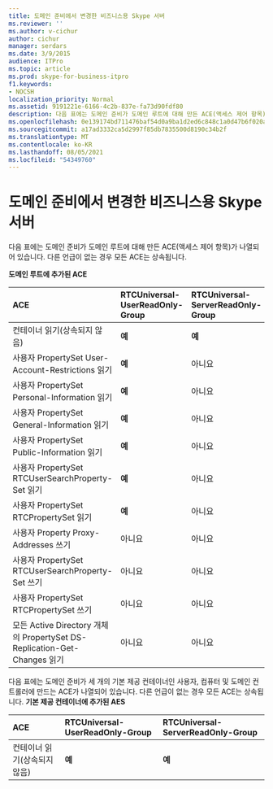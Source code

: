 ```yaml
---
title: 도메인 준비에서 변경한 비즈니스용 Skype 서버
ms.reviewer: ''
ms.author: v-cichur
author: cichur
manager: serdars
ms.date: 3/9/2015
audience: ITPro
ms.topic: article
ms.prod: skype-for-business-itpro
f1.keywords:
- NOCSH
localization_priority: Normal
ms.assetid: 9191221e-6166-4c2b-837e-fa73d90fdf80
description: 다음 표에는 도메인 준비가 도메인 루트에 대해 만든 ACE(액세스 제어 항목)가 나열되어 있습니다. 다른 언급이 없는 경우 모든 ACE는 상속됩니다.
ms.openlocfilehash: 0e139174bd711476baf54d0a9ba1d2ed6c848c1a0d47b6f020a6139d34be8a80
ms.sourcegitcommit: a17ad3332ca5d2997f85db7835500d8190c34b2f
ms.translationtype: MT
ms.contentlocale: ko-KR
ms.lasthandoff: 08/05/2021
ms.locfileid: "54349760"
---
```

# <a name="changes-made-by-domain-preparation-in-skype-for-business-server"></a>도메인 준비에서 변경한 비즈니스용 Skype 서버
 
다음 표에는 도메인 준비가 도메인 루트에 대해 만든 ACE(액세스 제어 항목)가 나열되어 있습니다. 다른 언급이 없는 경우 모든 ACE는 상속됩니다.
  
**도메인 루트에 추가된 ACE**

|**ACE**|**RTCUniversal-UserReadOnly-Group**|**RTCUniversal-ServerReadOnly-Group**|**RTCUniversal-UserAdmins**|**RTCHSUniversal-Services**|**Authenticated-Users**|
|:-----|:-----|:-----|:-----|:-----|:-----|
|컨테이너 읽기(상속되지 않음)  <br/> |**예** <br/> |**예** <br/> |아니요  <br/> |아니요  <br/> |아니요  <br/> |
|사용자 PropertySet User-Account-Restrictions 읽기  <br/> |**예** <br/> |아니요  <br/> |아니요  <br/> |아니요  <br/> |아니요  <br/> |
|사용자 PropertySet Personal-Information 읽기  <br/> |**예** <br/> |아니요  <br/> |아니요  <br/> |아니요  <br/> |아니요  <br/> |
|사용자 PropertySet General-Information 읽기  <br/> |**예** <br/> |아니요  <br/> |아니요  <br/> |아니요  <br/> |아니요  <br/> |
|사용자 PropertySet Public-Information 읽기  <br/> |**예** <br/> |아니요  <br/> |아니요  <br/> |아니요  <br/> |아니요  <br/> |
|사용자 PropertySet RTCUserSearchProperty-Set 읽기  <br/> |**예** <br/> |아니요  <br/> |아니요  <br/> |아니요  <br/> |**예** <br/> |
|사용자 PropertySet RTCPropertySet 읽기  <br/> |**예** <br/> |아니요  <br/> |아니요  <br/> |아니요  <br/> |아니요  <br/> |
|사용자 Property Proxy-Addresses 쓰기  <br/> |아니요  <br/> |아니요  <br/> |**예** <br/> |아니요  <br/> |아니요  <br/> |
|사용자 PropertySet RTCUserSearchProperty-Set 쓰기  <br/> |아니요  <br/> |아니요  <br/> |**예** <br/> |아니요  <br/> |아니요  <br/> |
|사용자 PropertySet RTCPropertySet 쓰기  <br/> |아니요  <br/> |아니요  <br/> |**예** <br/> |아니요  <br/> |아니요  <br/> |
|모든 Active Directory 개체의 PropertySet DS-Replication-Get-Changes 읽기  <br/> |아니요  <br/> |아니요  <br/> |아니요  <br/> |**예** <br/> |아니요  <br/> |
   
다음 표에는 도메인 준비가 세 개의 기본 제공 컨테이너인 사용자, 컴퓨터 및 도메인 컨트롤러에 만드는 ACE가 나열되어 있습니다. 다른 언급이 없는 경우 모든 ACE는 상속됩니다.
**기본 제공 컨테이너에 추가된 AES**

|**ACE**|**RTCUniversal-UserReadOnly-Group**|**RTCUniversal-ServerReadOnly-Group**|
|:-----|:-----|:-----|
|컨테이너 읽기(상속되지 않음)  <br/> |**예** <br/> |**예** <br/> |
   

